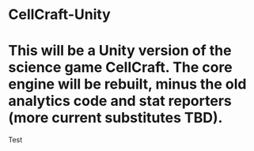 # CellCraft-Unity

# This will be a Unity version of the science game CellCraft.  The core engine will be rebuilt, minus the old analytics code and stat reporters (more current substitutes TBD). 


Test
